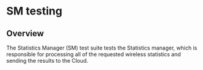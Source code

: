 # SM testing

## Overview

The Statistics Manager (SM) test suite tests the Statistics manager, which is
responsible for processing all of the requested wireless statistics and sending
the results to the Cloud.

